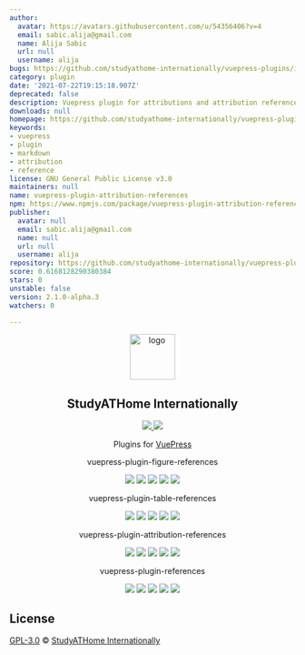 ```yaml
---
author:
  avatar: https://avatars.githubusercontent.com/u/54356406?v=4
  email: sabic.alija@gmail.com
  name: Alija Sabic
  url: null
  username: alija
bugs: https://github.com/studyathome-internationally/vuepress-plugins/issues
category: plugin
date: '2021-07-22T19:15:18.907Z'
deprecated: false
description: Vuepress plugin for attributions and attribution references
downloads: null
homepage: https://github.com/studyathome-internationally/vuepress-plugins/tree/master/packages/vuepress-plugin-attribution-references
keywords:
- vuepress
- plugin
- markdown
- attribution
- reference
license: GNU General Public License v3.0
maintainers: null
name: vuepress-plugin-attribution-references
npm: https://www.npmjs.com/package/vuepress-plugin-attribution-references
publisher:
  avatar: null
  email: sabic.alija@gmail.com
  name: null
  url: null
  username: alija
repository: https://github.com/studyathome-internationally/vuepress-plugins
score: 0.6168128290380384
stars: 0
unstable: false
version: 2.1.0-alpha.3
watchers: 0

---
```


<p align="center">
  <a href="https://hub.studyathome.technikum-wien.at/studyathome/about.html" target="_blank">
    <img width="80" src="https://hub.studyathome.technikum-wien.at/assets/img/logos/studyathome-noir.svg" alt="logo">
  </a>
</p>

<h2 align="center">
  StudyATHome Internationally
</h2>

<p align="center">

  <a href="https://github.com/studyathome-internationally/vuepress-plugins/commits" target="_blank">
    <img src="https://badgen.net/github/last-commit/studyathome-internationally/vuepress-plugins?icon=github">
  </a>
  
  <a href="https://github.com/studyathome-internationally/vuepress-plugins/blob/master/LICENSE" target="_blank">
    <img src="https://badgen.net/github/license/studyathome-internationally/vuepress-plugins">
  </a>
</p>

<p align="center">
  Plugins for <a href="https://github.com/vuejs/vuepress" target="_blank">VuePress</a>
</p>

<div>
  <p align="center">
    vuepress-plugin-figure-references
  </p>
  <p align="center">
    <img src="https://raw.githubusercontent.com/studyathome-internationally/vuepress-plugins/master/packages/vuepress-plugin-figure-references/coverage/badge-branches.svg">
    <img src="https://raw.githubusercontent.com/studyathome-internationally/vuepress-plugins/master/packages/vuepress-plugin-figure-references/coverage/badge-functions.svg">
    <img src="https://raw.githubusercontent.com/studyathome-internationally/vuepress-plugins/master/packages/vuepress-plugin-figure-references/coverage/badge-lines.svg">
    <img src="https://raw.githubusercontent.com/studyathome-internationally/vuepress-plugins/master/packages/vuepress-plugin-figure-references/coverage/badge-statements.svg">
    <a href="https://raw.githubusercontent.com/studyathome-internationally/vuepress-plugins/master/packages/vuepress-plugin-figure-references/LICENSE" target="_blank">
      <img src="https://badgen.net/github/license/studyathome-internationally/vuepress-plugins">
    </a>
  </p>
</div>

<div>
  <p align="center">
    vuepress-plugin-table-references
  </p>
  <p align="center">
    <img src="https://raw.githubusercontent.com/studyathome-internationally/vuepress-plugins/master/packages/vuepress-plugin-table-references/coverage/badge-branches.svg">
    <img src="https://raw.githubusercontent.com/studyathome-internationally/vuepress-plugins/master/packages/vuepress-plugin-table-references/coverage/badge-functions.svg">
    <img src="https://raw.githubusercontent.com/studyathome-internationally/vuepress-plugins/master/packages/vuepress-plugin-table-references/coverage/badge-lines.svg">
    <img src="https://raw.githubusercontent.com/studyathome-internationally/vuepress-plugins/master/packages/vuepress-plugin-table-references/coverage/badge-statements.svg">
    <a href="https://raw.githubusercontent.com/studyathome-internationally/vuepress-plugins/master/packages/vuepress-plugin-table-references/LICENSE" target="_blank">
      <img src="https://badgen.net/github/license/studyathome-internationally/vuepress-plugins">
    </a>
  </p>
</div>

<div>
  <p align="center">
    vuepress-plugin-attribution-references
  </p>
  <p align="center">
    <img src="https://raw.githubusercontent.com/studyathome-internationally/vuepress-plugins/master/packages/vuepress-plugin-attribution-references/coverage/badge-branches.svg">
    <img src="https://raw.githubusercontent.com/studyathome-internationally/vuepress-plugins/master/packages/vuepress-plugin-attribution-references/coverage/badge-functions.svg">
    <img src="https://raw.githubusercontent.com/studyathome-internationally/vuepress-plugins/master/packages/vuepress-plugin-attribution-references/coverage/badge-lines.svg">
    <img src="https://raw.githubusercontent.com/studyathome-internationally/vuepress-plugins/master/packages/vuepress-plugin-attribution-references/coverage/badge-statements.svg">
    <a href="https://raw.githubusercontent.com/studyathome-internationally/vuepress-plugins/master/packages/vuepress-plugin-attribution-references/LICENSE" target="_blank">
      <img src="https://badgen.net/github/license/studyathome-internationally/vuepress-plugins">
    </a>
  </p>
</div>

<div>
  <p align="center">
    vuepress-plugin-references
  </p>
  <p align="center">
    <img src="https://raw.githubusercontent.com/studyathome-internationally/vuepress-plugins/master/packages/vuepress-plugin-references/coverage/badge-branches.svg">
    <img src="https://raw.githubusercontent.com/studyathome-internationally/vuepress-plugins/master/packages/vuepress-plugin-references/coverage/badge-functions.svg">
    <img src="https://raw.githubusercontent.com/studyathome-internationally/vuepress-plugins/master/packages/vuepress-plugin-references/coverage/badge-lines.svg">
    <img src="https://raw.githubusercontent.com/studyathome-internationally/vuepress-plugins/master/packages/vuepress-plugin-references/coverage/badge-statements.svg">
    <a href="https://raw.githubusercontent.com/studyathome-internationally/vuepress-plugins/master/packages/vuepress-plugin-references/LICENSE" target="_blank">
      <img src="https://badgen.net/github/license/studyathome-internationally/vuepress-plugins">
    </a>
  </p>
</div>

## License

[GPL-3.0](https://github.com/studyathome-internationally/vuepress-plugins/blob/master/LICENSE) &copy; [StudyATHome Internationally](https://github.com/studyathome-internationally/)
